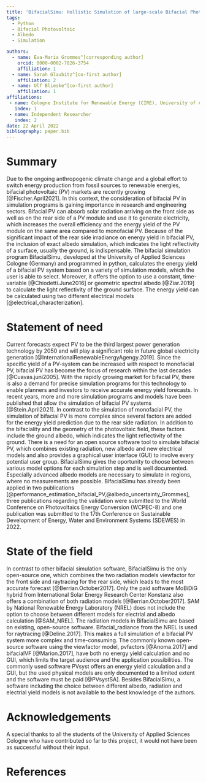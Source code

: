 ```yaml
---
title: 'BifacialSimu: Hollistic Simulation of large-scale Bifacial Photovoltaic Systems'
tags:
  - Python
  - Bifacial Photovoltaic
  - Albedo
  - Simulation

authors:
  - name: Eva-Maria Grommes^[corresponding author]
    orcid: 0000-0002-7826-3754
    affiliation: 1
  - name: Sarah Glaubitz^[co-first author]
    affiliation: 2
  - name: Ulf Blieske^[co-first author]
    affiliation: 1
affiliations:
 - name: Cologne Institute for Renewable Energy (CIRE), University of Applied Science Cologne, Cologne, Germany
   index: 1
 - name: Independent Researcher
   index: 2
date: 22 April 2022
bibliography: paper.bib
---
```


# Summary

Due to the ongoing anthropogenic climate change and a global effort to switch energy production from fossil sources to renewable energies, bifacial photovoltaic (PV) markets are recently growing  [@Fischer.April2021]. In this context, the consideration of bifacial PV in simulation programs is gaining importance in research and engineering sectors. Bifacial PV can absorb solar radiation arriving on the front side as well as on the rear side of a PV module and use it to generate electricity, which increases the overall efficiency and the energy yield of the PV module on the same area compared to monofacial PV. Because of the significant impact of the rear side irradiance on energy yield in bifacial PV, the inclusion of exact albedo simulation, which indicates the light reflectivity of a surface, usually the ground, is indispensable. The bifacial simulation program BifacialSimu, developed at the University of Applied Sciences Cologne (Germany) and programmed in python, calculates the energy yield of a bifacial PV system based on a variety of simulation models, which the user is able to select. Moreover, it offers the option to use a constant, time-variable [@Chiodetti.June2016] or geometric spectral albedo [@Ziar.2019] to calculate the light reflectivity of the ground surface. The energy yield can be calculated using two different electrical models [@electrical_characterization].

# Statement of need

Current forecasts expect PV to be the third largest power generation technology by 2050 and will play a significant role in future global electricity generation [@InternationalRenewableEnergyAgengy.2019]. Since the specific yield of a PV-system can be increased with respect to monofacial PV, bifacial PV has become the focus of research within the last decades [@Cuavas.juni2005]. With the rapidly growing market for bifacial PV, there is also a demand for precise simulation programs for this technology to enable planners and investors to receive accurate energy yield forecasts. In recent years, more and more simulation programs and models have been published that allow the simulation of bifacial PV systems [@Stein.April2021]. In contrast to the simulation of monofacial PV, the simulation of bifacial PV is more complex since several factors are added for the energy yield prediction due to the rear side radiation. In addition to the bifaciality and the geometry of the photovoltaic field, these factors include the ground albedo, which indicates the light reflectivity of the ground. There is a need for an open source software tool to simulate bifacial PV, which combines existing radiation, new albedo and new electrical models and also provides a graphical user interface (GUI) to involve every potential user group. BifacialSimu gives the oportunity to choose between various model options for each simulation step and is well documented. Especially advanced albedo models are necessary to simulate in regions, where no measurements are possible.  BifacialSimu has already been applied in two publications [@performance_estimation_bifacial_PV,@albedo_uncertainty_Grommes], three publications regarding the validation were submitted to the World Conference on Photovoltaics Energy Conversion (WCPEC-8) and one publication was submitted to the 17th Conference on Sustainable Development of Energy, Water and Environment Systems (SDEWES) in 2022.


# State of the field

In contrast to other bifacial simulation software, BifacialSimu is the only open-source one, which combines the two radiation models viewfactor for the front side and raytracing for the rear side, which leads to the most accurate forecast [@Berrian.October2017]. Only the paid software MoBiDiG hybrid from International Solar Energy Research Center Konstanz also offers a combination of both radiation models [@Berrian.October2017]. SAM by National Renewable Energy Laboratory (NREL) does not include the option to choose between different models for electrial and albedo calculation [@SAM_NREL]. The radiation models in BifacialSimu are based on existing, open-source software. Bifacial_radiance from the NREL is used for raytracing [@Deline.2017]. This makes a full simulation of a bifacial PV system more complex and time-consuming. The commonly known open-source software using the viewfactor model, pvfactors [@Anoma.2017] and bifacialVF [@Marion.2017], have both no energy yield calculation and no GUI, which limits the target audience and the application possibilities. The commonly used software PVsyst offers an energy yield calculation and a GUI, but the used physical models are only documented to a limited extent and the software must be paid [@PVsystSA]. Besides BifacialSimu, a software including the choice between different albedo, radiation and electrial yield models is not available to the best knowledge of the authors.

# Acknowledgements
A special thanks to all the students of the University of Applied Sciences Cologne who have contributed so far to this project, it would not have been as successful without their input.

# References
